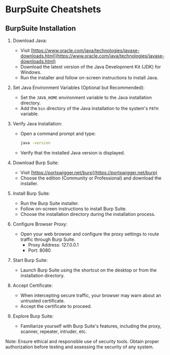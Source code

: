 # BurpSuite Cheatshets

## BurpSuite Installation

1. Download Java:
   - Visit [https://www.oracle.com/java/technologies/javase-downloads.html](https://www.oracle.com/java/technologies/javase-downloads.html)
   - Download the latest version of the Java Development Kit (JDK) for Windows.
   - Run the installer and follow on-screen instructions to install Java.

2. Set Java Environment Variables (Optional but Recommended):
   - Set the `JAVA_HOME` environment variable to the Java installation directory.
   - Add the `bin` directory of the Java installation to the system's `PATH` variable.

3. Verify Java Installation:
   - Open a command prompt and type:
     ```bash
     java -version
     ```
   - Verify that the installed Java version is displayed.

4. Download Burp Suite:
   - Visit [https://portswigger.net/burp](https://portswigger.net/burp)
   - Choose the edition (Community or Professional) and download the installer.

5. Install Burp Suite:
   - Run the Burp Suite installer.
   - Follow on-screen instructions to install Burp Suite.
   - Choose the installation directory during the installation process.

6. Configure Browser Proxy:
   - Open your web browser and configure the proxy settings to route traffic through Burp Suite.
     - Proxy Address: 127.0.0.1
     - Port: 8080

7. Start Burp Suite:
   - Launch Burp Suite using the shortcut on the desktop or from the installation directory.

8. Accept Certificate:
   - When intercepting secure traffic, your browser may warn about an untrusted certificate.
   - Accept the certificate to proceed.

9. Explore Burp Suite:
   - Familiarize yourself with Burp Suite's features, including the proxy, scanner, repeater, intruder, etc.

Note: Ensure ethical and responsible use of security tools. Obtain proper authorization before testing and assessing the security of any system.